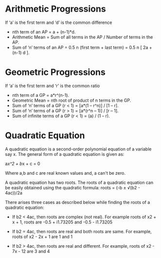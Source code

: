 # Arithmetic Progressions
If ‘a’ is the first term and ‘d’ is the common difference
- nth term of an AP = a + (n-1)*d.
- Arithmetic Mean = Sum of all terms in the AP / Number of terms in the AP.
- Sum of ‘n’ terms of an AP = 0.5 n (first term + last term) = 0.5 n [ 2a + (n-1) d ].

# Geometric Progressions

If ‘a’ is the first term and ‘r’ is the common ratio
- nth term of a GP = a*r^(n-1).
- Geometric Mean = nth root of product of n terms in the GP.
- Sum of ‘n’ terms of a GP (r < 1) = [a*(1 – r^n)] / [1 – r].
- Sum of ‘n’ terms of a GP (r > 1) = [a*(r^n – 1)] / [r – 1].
- Sum of infinite terms of a GP (r < 1) = (a) / (1 – r).

# Quadratic Equation

A quadratic equation is a second-order polynomial equation of a variable say x. The general form of a quadratic equation is given as:

a*x^2 + b*x + c = 0

Where a,b and c are real known values and,
a can't be zero.

A quadratic equation has two roots. The roots of a quadratic equation can be easily obtained using the quadratic formula:
roots = (-b ± √(b2 - 4ac))/2a

There arises three cases as described below while finding the roots of a quadratic equation:
- If b2 < 4ac, then roots are complex
(not real).
For example roots of x2 + x + 1, roots are
-0.5 + i1.73205 and -0.5 - i1.73205

- If b2 = 4ac, then roots are real
and both roots are same.
For example, roots of x2 - 2x + 1 are 1 and 1

- If b2 > 4ac, then roots are real
and different.
For example, roots of x2 - 7x - 12 are 3 and 4